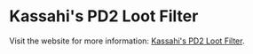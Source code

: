 # Kassahi's PD2 Loot Filter

Visit the website for more information: [Kassahi's PD2 Loot Filter](https://KassahiPD2.github.io/Kassahi/).
